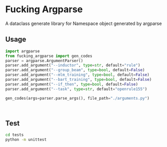 # Fucking Argparse
A dataclass generate library for Namespace object generated by argparse

## Usage 
```python
import argparse
from fucking_argparse import gen_codes
parser = argparse.ArgumentParser()
parser.add_argument("--inductor", type=str, default="rule")
parser.add_argument("--group_beam", type=bool, default=False)
parser.add_argument("--mlm_training", type=bool, default=False)
parser.add_argument("--bart_training", type=bool, default=False)
parser.add_argument("--if_then", type=bool, default=False)
parser.add_argument("--task", type=str, default="openrule155")

gen_codes(args=parser.parse_args(), file_path="./arguments.py")

  
```

## Test

```bash
cd tests
python -m unittest
```